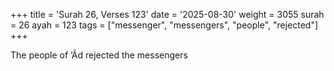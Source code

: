 +++
title = 'Surah 26, Verses 123'
date = '2025-08-30'
weight = 3055
surah = 26
ayah = 123
tags = ["messenger", "messengers", "people", "rejected"]
+++

The people of ’Âd rejected the messengers